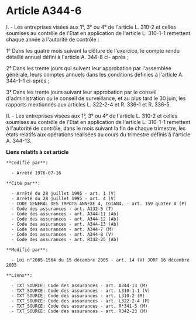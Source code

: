 # Article A344-6

I. - Les entreprises visées aux 1°, 3° ou 4° de l'article L. 310-2 et celles soumises au contrôle de l'Etat en application de
l'article L. 310-1-1 remettent chaque année à l'autorité de contrôle :

1° Dans les quatre mois suivant la clôture de l'exercice, le compte rendu détaillé annuel défini à l'article A. 344-8 ci-
après ;

2° Dans les trente jours qui suivent leur approbation par l'assemblée générale, leurs comptes annuels dans les conditions
définies à l'article A. 344-1-1 ci-après ;

3° Dans les trente jours suivant leur approbation par le conseil d'administration ou le conseil de surveillance, et au plus
tard le 30 juin, les rapports mentionnés aux articles L. 322-2-4 et R. 336-1 et R. 336-5.

II. - Les entreprises visées aux 1°, 3° ou 4° de l'article L. 310-2 et celles soumises au contrôle de l'Etat en application
de l'article L. 310-1-1 remettent à l'autorité de contrôle, dans le mois suivant la fin de chaque trimestre, les états
relatifs aux opérations réalisées au cours du trimestre définis à l'article A. 344-13.

**Liens relatifs à cet article**

	**Codifié par**:

	  - Arrêté 1976-07-16

	**Cité par**:

	  - Arrêté du 28 juillet 1995 - art. 1 (V)
	  - Arrêté du 28 juillet 1995 - art. 4 (V)
	  - CODE GENERAL DES IMPOTS ANNEXE 4, CGIAN4. - art. 159 quater A (P)
	  - Code des assurances - art. A132-5 (T)
	  - Code des assurances - art. A344-11 (Ab)
	  - Code des assurances - art. A344-12 (Ab)
	  - Code des assurances - art. A344-13 (Ab)
	  - Code des assurances - art. A344-7 (M)
	  - Code des assurances - art. A344-8 (V)
	  - Code des assurances - art. R342-25 (Ab)

	**Modifié par**:

	  - Loi n°2005-1564 du 15 décembre 2005 - art. 14 (V) JORF 16 décembre 2005

	**Liens**:

	  - TXT_SOURCE: Code des assurances - art. A344-13 (M)
	  - TXT_SOURCE: Code des assurances - art. L310-1-1 (V)
	  - TXT_SOURCE: Code des assurances - art. L310-2 (M)
	  - TXT_SOURCE: Code des assurances - art. L322-2-4 (M)
	  - TXT_SOURCE: Code des assurances - art. R*341-5 (M)
	  - TXT_SOURCE: Code des assurances - art. R342-23 (M)
